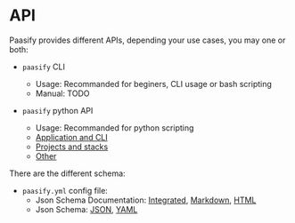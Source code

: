 # API

Paasify provides different APIs, depending your use cases, you may one or both:


* `paasify` CLI
    * Usage: Recommanded for beginers, CLI usage or bash scripting
    * Manual: TODO

* `paasify` python API
    * Usage: Recommanded for python scripting
    * [Application and CLI](python_app.md)
    * [Projects and stacks](python_project.md)
    * [Other](python_api_other.md)

There are the different schema:

* `paasify.yml` config file:
    * Json Schema Documentation: [Integrated](schema_inject.md), [Markdown](paasify_yml_schema.md), [HTML](paasify_yml_schema.html)
    * Json Schema: [JSON](paasify_yml_schema.json), [YAML](paasify_yml_schema.yml)



